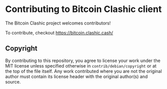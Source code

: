 Contributing to Bitcoin Clashic client
====================================

The Bitcoin Clashic project welcomes contributors!

To contribute, checkout https://bitcoin.clashic.cash/


Copyright
---------

By contributing to this repository, you agree to license your work under the
MIT license unless specified otherwise in `contrib/debian/copyright` or at
the top of the file itself. Any work contributed where you are not the original
author must contain its license header with the original author(s) and source.

